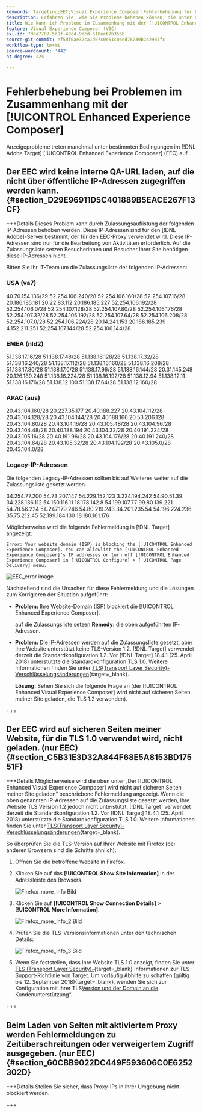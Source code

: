 ```yaml
---
keywords: Targeting;EEC;Visual Experience Composer;Fehlerbehebung für Enhanced Experience Composer;Fehlerbehebung
description: Erfahren Sie, wie Sie Probleme beheben können, die unter bestimmten Bedingungen manchmal in der  [!DNL Adobe Target] [!UICONTROL Enhanced Experience Composer] (EWG) auftreten.
title: Wie kann ich Probleme im Zusammenhang mit der [!UICONTROL Enhanced Experience Composer] beheben?
feature: Visual Experience Composer (VEC)
exl-id: 7dea7707-5d9f-49c4-9ccd-618eeb7b3568
source-git-commit: ef5df0ae37ca1d07c0e51c06ed78739b2d2983fc
workflow-type: tm+mt
source-wordcount: '442'
ht-degree: 22%

---
```


# Fehlerbehebung bei Problemen im Zusammenhang mit der [!UICONTROL Enhanced Experience Composer]

Anzeigeprobleme treten manchmal unter bestimmten Bedingungen im [!DNL Adobe Target] [!UICONTROL Enhanced Experience Composer] (EEC) auf.

## Der EEC wird keine interne QA-URL laden, auf die nicht über öffentliche IP-Adressen zugegriffen werden kann. {#section_D29E96911D5C401889B5EACE267F13CF}


+++Details
Dieses Problem kann durch Zulassungsauflistung der folgenden IP-Adressen behoben werden. Diese IP-Adressen sind für den [!DNL Adobe]-Server bestimmt, der für den EEC-Proxy verwendet wird. Diese IP-Adressen sind nur für die Bearbeitung von Aktivitäten erforderlich. Auf die Zulassungsliste setzen Besucherinnen und Besucher Ihrer Site benötigen diese IP-Adressen nicht.

Bitten Sie Ihr IT-Team um die Zulassungsliste der folgenden IP-Adressen:

### USA (va7)

40.70.154.136/29
52.254.106.240/28
52.254.106.160/28
52.254.107.16/28
20.186.185.181
20.22.83.112
20.186.185.227
52.254.106.192/28
52.254.106.0/28
52.254.107.128/28
52.254.107.80/28
52.254.106.176/28
52.254.107.32/28
52.254.105.192/28
52.254.107.64/28
52.254.106.208/28
52.254.107.0/28
52.254.106.224/28
20.14.241.153
20.186.185.239
4.152.211.251
52.254.107.144/28
52.254.106.144/28

### EMEA (nld2)

51.138.17.16/28
51.138.17.48/28
51.138.16.128/28
51.138.17.32/28
51.138.16.240/28
51.138.17.112/28
51.138.16.160/28
51.138.16.208/28
51.138.17.80/28
51.138.17.0/28
51.138.17.96/28
51.138.16.144/28
20.31.145.248
20.126.189.248
51.138.16.224/28
51.138.16.192/28
51.138.12.94
51.138.12.11
51.138.16.176/28
51.138.12.100
51.138.17.64/28
51.138.12.160/28

### APAC (aus)

20.43.104.160/28
20.227.35.177
20.40.188.227
20.43.104.112/28
20.43.104.128/28
20.43.104.144/28
20.40.188.166
20.53.206.128
20.43.104.80/28
20.43.104.16/28
20.43.105.48/28
20.43.104.96/28
20.43.104.48/28
20.40.188.194
20.43.104.32/28
20.40.191.224/28
20.43.105.16/28
20.40.191.96/28
20.43.104.176/28
20.40.191.240/28
20.43.104.64/28
20.43.105.32/28
20.43.104.192/28
20.43.105.0/28
20.43.104.0/28

### Legacy-IP-Adressen

Die folgenden Legacy-IP-Adressen sollten bis auf Weiteres weiter auf die Zulassungsliste gesetzt werden.

34.254.77.200
54.73.207.147
54.229.152.123
3.224.194.242
54.90.51.39
34.228.136.112
54.150.116.11
18.178.142.8
54.199.107.77
99.80.139.221
54.78.56.224
54.247.179.246
54.80.219.243
34.201.235.54
54.196.224.236
35.75.212.45
52.199.184.130
18.180.161.176

Möglicherweise wird die folgende Fehlermeldung in [!DNL Target] angezeigt:

`Error: Your website domain (ISP) is blocking the [!UICONTROL Enhanced Experience Composer]. You can allowlist the [!UICONTROL Enhanced Experience Composer]'s IP addresses or turn off [!UICONTROL Enhanced Experience Composer] in [!UICONTROL Configure] > [!UICONTROL Page Delivery] menu.`

![EEC_error image](assets/EEC_error.png)

Nachstehend sind die Ursachen für diese Fehlermeldung und die Lösungen zum Korrigieren der Situation aufgeführt:

* **Problem:** Ihre Website-Domain (ISP) blockiert die [!UICONTROL Enhanced Experience Composer].

  auf die Zulassungsliste setzen **Remedy:** die oben aufgeführten IP-Adressen.

* **Problem:** Die IP-Adressen werden auf die Zulassungsliste gesetzt, aber Ihre Website unterstützt keine TLS-Version 1.2. [!DNL Target] verwendet derzeit die Standardkonfiguration 1.2. Vor [!DNL Target] 18.4.1 (25. April 2018) unterstützte die Standardkonfiguration TLS 1.0. Weitere Informationen finden Sie unter [TLS(Transport Layer Security)-Verschlüsselungsänderungen](https://experienceleague.adobe.com/docs/target-dev/developer/implementation/tls-transport-layer-security-encryption.html){target=_blank}.

  **Lösung:** Sehen Sie sich die folgende Frage an (der [!UICONTROL Enhanced Visual Experience Composer] wird nicht auf sicheren Seiten meiner Site geladen, die TLS 1.2 verwenden).

+++

## Der EEC wird auf sicheren Seiten meiner Website, für die TLS 1.0 verwendet wird, nicht geladen. (nur EEC)   {#section_C5B31E3D32A844F68E5A8153BD17551F}

+++Details
Möglicherweise wird die oben unter „Der [!UICONTROL Enhanced Visual Experience Composer] wird nicht auf sicheren Seiten meiner Site geladen“ beschriebene Fehlermeldung angezeigt. Wenn die oben genannten IP-Adressen auf die Zulassungsliste gesetzt werden, Ihre Website TLS Version 1.2 jedoch nicht unterstützt. [!DNL Target] verwendet derzeit die Standardkonfiguration 1.2. Vor [!DNL Target] 18.4.1 (25. April 2018) unterstützte die Standardkonfiguration TLS 1.0. Weitere Informationen finden Sie unter [TLS(Transport Layer Security)-Verschlüsselungsänderungen](https://experienceleague.adobe.com/docs/target-dev/developer/implementation/tls-transport-layer-security-encryption.html){target=_blank}.

So überprüfen Sie die TLS-Version auf Ihrer Website mit Firefox (bei anderen Browsern sind die Schritte ähnlich):

1. Öffnen Sie die betroffene Website in Firefox.
1. Klicken Sie auf das **[!UICONTROL Show Site Information]** in der Adressleiste des Browsers.

   ![Firefox_more_info Bild](assets/firefox_more_info.png)

1. Klicken Sie auf **[!UICONTROL Show Connection Details]** > **[!UICONTROL More Information]**.

   ![Firefox_more_info_2 Bild](assets/firefox_more_info_2.png)

1. Prüfen Sie die TLS-Versionsinformationen unter den technischen Details:

   ![Firefox_more_info_3 Bild](assets/firefox_more_info_3.png)

1. Wenn Sie feststellen, dass Ihre Website TLS 1.0 anzeigt, finden Sie unter [TLS (Transport Layer Security)-](https://experienceleague.adobe.com/docs/target-dev/developer/implementation/tls-transport-layer-security-encryption.html){target=_blank} Informationen zur TLS-Support-Richtlinie von Target. Um vorläufig Abhilfe zu schaffen (gültig bis 12. September 2018){target=_blank}, wenden Sie sich zur Konfiguration mit Ihrer TLS[Version und der Domain an die ](/help/main/cmp-resources-and-contact-information.md#reference_ACA3391A00EF467B87930A450050077C)Kundenunterstützung“.

+++

## Beim Laden von Seiten mit aktiviertem Proxy werden Fehlermeldungen zu Zeitüberschreitungen oder verweigertem Zugriff ausgegeben. (nur EEC)   {#section_60CBB9022DC449F593606C0E6252302D}

+++Details
Stellen Sie sicher, dass Proxy-IPs in Ihrer Umgebung nicht blockiert werden.

+++
